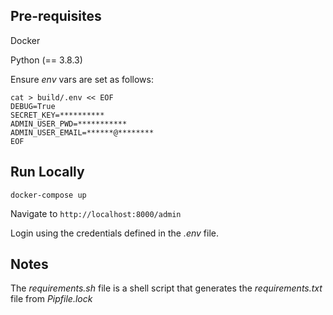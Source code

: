## Pre-requisites

Docker

Python (== 3.8.3)

Ensure *env* vars are set as follows:

```
cat > build/.env << EOF
DEBUG=True
SECRET_KEY=**********
ADMIN_USER_PWD=***********
ADMIN_USER_EMAIL=******@********
EOF
```

## Run Locally

```
docker-compose up
```

Navigate to `http://localhost:8000/admin`

Login using the credentials defined in the *.env* file.


## Notes

The *requirements.sh* file is a shell script that generates the *requirements.txt* file from *Pipfile.lock*
